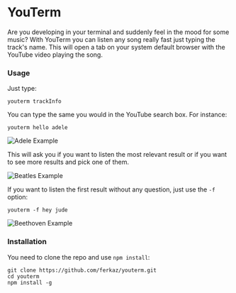 # YouTerm

Are you developing in your terminal and suddenly feel in the mood for some music? With YouTerm you can listen any song really fast just typing the track's name. This will open a tab on your system default browser with the YouTube video playing the song.

### Usage

Just type:

```
youterm trackInfo
```

You can type the same you would in the YouTube search box. For instance:

```
youterm hello adele
```
![Adele Example](https://github.com/ferkaz/youterm/blob/master/img/example1.png?raw=true)

This will ask you if you want to listen the most relevant result or if you want to see more results and pick one of them.

![Beatles Example](https://github.com/ferkaz/youterm/blob/master/img/example2.png?raw=true)

If you want to listen the first result without any question, just use the `-f` option:

```
youterm -f hey jude
```

![Beethoven Example](https://github.com/ferkaz/youterm/blob/master/img/example3.png?raw=true)


### Installation

You need to clone the repo and use `npm install`:

```
git clone https://github.com/ferkaz/youterm.git
cd youterm
npm install -g
```
